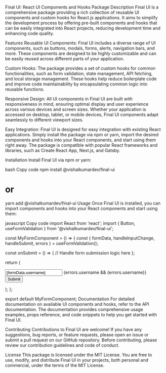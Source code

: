 Final UI: React UI Components and Hooks Package
Description
Final UI is a comprehensive package providing a rich collection of reusable UI components and custom hooks for React.js applications. It aims to simplify the development process by offering pre-built components and hooks that can be easily integrated into React projects, reducing development time and enhancing code quality.

Features
Reusable UI Components: Final UI includes a diverse range of UI components, such as buttons, modals, forms, alerts, navigation bars, and more. These components are designed to be highly customizable and can be easily reused across different parts of your application.

Custom Hooks: The package provides a set of custom hooks for common functionalities, such as form validation, state management, API fetching, and local storage management. These hooks help reduce boilerplate code and improve code maintainability by encapsulating common logic into reusable functions.

Responsive Design: All UI components in Final UI are built with responsiveness in mind, ensuring optimal display and user experience across various devices and screen sizes. Whether your application is accessed on desktop, tablet, or mobile devices, Final UI components adapt seamlessly to different viewport sizes.

Easy Integration: Final UI is designed for easy integration with existing React applications. Simply install the package via npm or yarn, import the desired components and hooks into your React components, and start using them right away. The package is compatible with popular React frameworks and libraries, such as Create React App, Next.js, and Gatsby.

Installation
Install Final UI via npm or yarn:

bash
Copy code
npm install @vishalkumardev/final-ui

# or

yarn add @vishalkumardev/final-ui
Usage
Once Final UI is installed, you can import components and hooks into your React components and start using them:

javascript
Copy code
import React from 'react';
import { Button, useFormValidation } from '@vishalkumardev/final-ui';

const MyFormComponent = () => {
const { formData, handleInputChange, handleSubmit, errors } = useFormValidation();

const onSubmit = () => {
// Handle form submission logic here
};

return (
<form onSubmit={handleSubmit(onSubmit)}>
<input type="text" name="username" value={formData.username} onChange={handleInputChange} />
{errors.username && <span>{errors.username}</span>}
<Button type="submit">Submit</Button>
</form>
);
};

export default MyFormComponent;
Documentation
For detailed documentation on available UI components and hooks, refer to the API documentation. The documentation provides comprehensive usage examples, props reference, and code snippets to help you get started with Final UI.

Contributing
Contributions to Final UI are welcome! If you have any suggestions, bug reports, or feature requests, please open an issue or submit a pull request on our GitHub repository. Before contributing, please review our contribution guidelines and code of conduct.

License
This package is licensed under the MIT License. You are free to use, modify, and distribute Final UI in your projects, both personal and commercial, under the terms of the MIT License.

